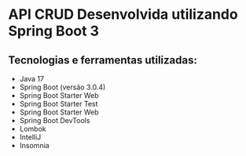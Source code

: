# API CRUD Desenvolvida utilizando Spring Boot 3

## Tecnologias e ferramentas utilizadas:

- Java 17
- Spring Boot (versão 3.0.4)
- Spring Boot Starter Web
- Spring Boot Starter Test
- Spring Boot Starter Web
- Spring Boot DevTools
- Lombok
- IntelliJ
- Insomnia
